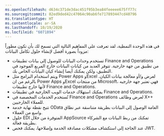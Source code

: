 ```yaml
---
ms.openlocfilehash: d634c371de3dac451f95b3ea84feeeee675ff77c
ms.sourcegitcommit: 82ed9ded42c47064c90ab6fe717893447cd48796
ms.translationtype: HT
ms.contentlocale: ar-SA
ms.lasthandoff: 10/19/2020
ms.locfileid: "6071894"
---
```


في هذه الوحدة النمطية، لقد تعرفت على المفاهيم التالية التي تسمح لك بأن تكون مطوراً مزوداً بصورة أفضل لإنشاء حلول تكامل البيانات:

-   تستخدم وحدات البيانات للوصول إلى بيانات تطبيقات Finance and Operations من تطبيق من جهة خارجية. تتوفر العديد من كيانات البيانات خارج المربع الموجود في التطبيق، ولكن يمكنك أيضا إنشاء كيان البيانات الخاص بك.
-   ويتم استخدام البرامج مثل Power Apps وExcel لعرض و/أو معالجة بيانات الكيان. بالرغم من ان Power Apps وExcel من منتجات Microsoft، فهي تعتبر جهة خارجيه لأنها خارج تطبيقات Finance and Operations.
-   يمكنك استهلاك خدمات الويب الخارجية في تطبيقات Finance and Operations.
-   تُستخدم الخدمات المخصصة في Finance and Operations لعرض وظائف X++ للعملاء الخارجيين.
-   تتيح نقطة نهاية خدمة OData العامة الوصول إلى البيانات بطريقة متناسقة عبر نطاق واسع من العملاء.
-   حلول EDI المتوفرة من خلال AppSource تمكنك من ربط البيانات مع الشركاء بطريقة فعالة.
-   عند الحاجة إلى استكشاف مشكلات مصادقة الخدمة وإصلاحها، يمكنك فحص JWT. 
